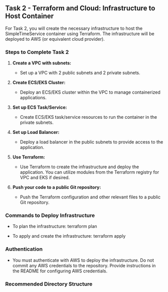 ## Task 2 - Terraform and Cloud: Infrastructure to Host Container

For Task 2, you will create the necessary infrastructure to host the SimpleTimeService container using Terraform. The infrastructure will be deployed to AWS (or equivalent cloud provider).

### Steps to Complete Task 2

1. **Create a VPC with subnets:**
   - Set up a VPC with 2 public subnets and 2 private subnets.

2. **Create ECS/EKS Cluster:**
   - Deploy an ECS/EKS cluster within the VPC to manage containerized applications.

3. **Set up ECS Task/Service:**
   - Create ECS/EKS task/service resources to run the container in the private subnets.

4. **Set up Load Balancer:**
   - Deploy a load balancer in the public subnets to provide access to the application.

5. **Use Terraform:**
   - Use Terraform to create the infrastructure and deploy the application. You can utilize modules from the Terraform registry for VPC and EKS if desired.

6. **Push your code to a public Git repository:**
   - Push the Terraform configuration and other relevant files to a public Git repository.

### Commands to Deploy Infrastructure

- To plan the infrastructure:
terraform plan



- To apply and create the infrastructure:
terraform apply



### Authentication

- You must authenticate with AWS to deploy the infrastructure. Do not commit any AWS credentials to the repository. Provide instructions in the README for configuring AWS credentials.

### Recommended Directory Structure
